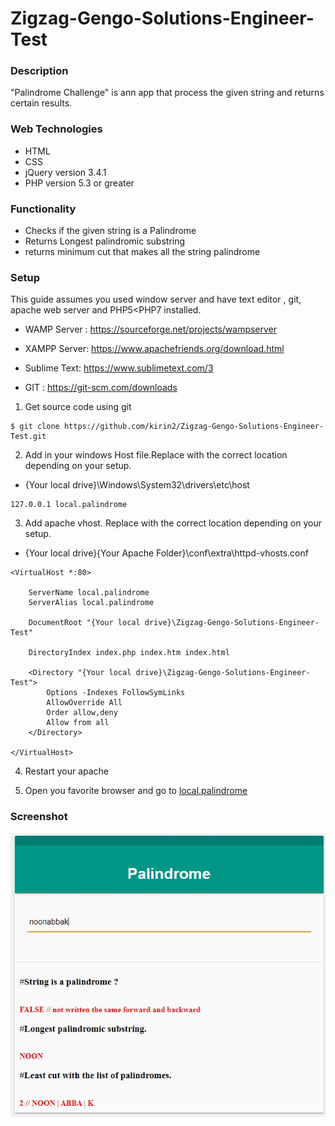 # Zigzag-Gengo-Solutions-Engineer-Test

### Description ###
"Palindrome Challenge" is ann app that process the given string and returns certain results.

### Web Technologies ###
* HTML
* CSS
* jQuery version 3.4.1
* PHP version 5.3 or greater

### Functionality ###
* Checks if the given string is a Palindrome
* Returns Longest palindromic substring
* returns minimum cut that makes all the string palindrome

### Setup ###

This guide assumes you used window server and  have text editor , git, apache web server and PHP5<PHP7 installed.

- WAMP Server : https://sourceforge.net/projects/wampserver
- XAMPP Server: https://www.apachefriends.org/download.html
- Sublime Text: https://www.sublimetext.com/3

- GIT         : https://git-scm.com/downloads

1. Get source code using git

```
$ git clone https://github.com/kirin2/Zigzag-Gengo-Solutions-Engineer-Test.git
```

2. Add in your windows Host file.Replace with the correct location depending on your setup.
* {Your local drive}\Windows\System32\drivers\etc\host

```
127.0.0.1 local.palindrome
```

3. Add apache vhost. Replace with the correct location depending on your setup.

* {Your local drive}\{Your Apache Folder}\conf\extra\httpd-vhosts.conf
```
<VirtualHost *:80>

	ServerName local.palindrome
	ServerAlias local.palindrome
	
	DocumentRoot "{Your local drive}\Zigzag-Gengo-Solutions-Engineer-Test"
	
	DirectoryIndex index.php index.htm index.html
	
	<Directory "{Your local drive}\Zigzag-Gengo-Solutions-Engineer-Test">
		Options -Indexes FollowSymLinks
		AllowOverride All
		Order allow,deny
		Allow from all
	</Directory>
	
</VirtualHost>
```
4. Restart your apache

5. Open you favorite browser and go to <a href="http://local.palindrome">local.palindrome</a>

###  Screenshot ###

![ScreenShot](img/sample_ss.JPG)



